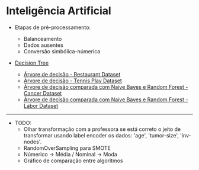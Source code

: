<h1> Inteligência Artificial </h1>

- Etapas de pré-processamento:
    - Balanceamento
    - Dados ausentes
    - Conversão simbólica-númerica


- [Decision Tree](https://github.com/brunofaria27/artificial-intelligence/tree/main/Decision%20Tree)
    - [Árvore de decisão - Restaurant Dataset](https://github.com/brunofaria27/artificial-intelligence/blob/main/Decision%20Tree/DecisionTreeRestaurant.ipynb)
    - [Árvore de decisão - Tennis Play Dataset](https://github.com/brunofaria27/artificial-intelligence/blob/main/Decision%20Tree/DecisionTreeWeather.ipynb)
    - [Árvore de decisão comparada com Naive Bayes e Random Forest - Cancer Dataset](https://github.com/brunofaria27/artificial-intelligence/blob/main/Decision%20Tree/Naive%20Bayes%20-%20Difference/DecisionTreeAndNaiveCancer.ipynb)
    - [Árvore de decisão comparada com Naive Bayes e Random Forest - Labor Dataset](https://github.com/brunofaria27/artificial-intelligence/blob/main/Decision%20Tree/Naive%20Bayes%20-%20Difference/DecisionTreeAndNaiveLabor.ipynb)

-------------------------------
- TODO:
    - Olhar transformação com a professora se está correto o jeito de transformar usando label encoder os dados: 'age', 'tumor-size', 'inv-nodes'.
    - RandomOverSampling para SMOTE
    - Númerico -> Média / Nominal -> Moda
    - Gráfico de comparação entre algoritmos